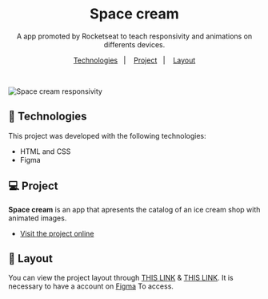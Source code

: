 <h1 align="center">Space cream</h1>

<p align="center">
  A app promoted by Rocketseat to teach responsivity and animations on differents devices.
 <br/>
</p>

<p align="center">
  <a href="#-Technologies">Technologies</a>&nbsp;&nbsp;&nbsp;|&nbsp;&nbsp;&nbsp;
  <a href="#-Project">Project</a>&nbsp;&nbsp;&nbsp;|&nbsp;&nbsp;&nbsp;
  <a href="#-Layout">Layout</a>
  
</p>



<br>

![Space cream responsivity](https://j.gifs.com/vQp2Mr.gif)


## 🚀 Technologies

This project was developed with the following technologies:


- HTML and CSS
- Figma

## 💻 Project

**Space cream** is an app that apresents the catalog of an ice cream shop with animated images.


- [Visit the project online](https://jocabadasss.github.io/Rocket.sect)

## 🔖 Layout


 You can view the project layout through [THIS LINK](<https://www.figma.com/file/drBBktNRdtCIUiN4cZk4yo/Stage-03---Mobile-First/duplicate>) & [THIS LINK](<https://www.figma.com/file/pddZCuQIRLjk5dEHQ4L4YR/Stage-03---Grid-com-anima%C3%A7%C3%B5es/duplicate>). It is necessary to have a account on  [Figma](https://figma.com) To access.
